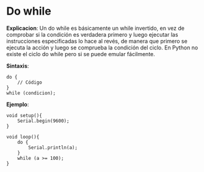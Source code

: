 # **Do while**

**Explicacion**: Un do while es básicamente un while invertido, en vez de comprobar si la condición es verdadera primero y luego ejecutar las instrucciones especificadas lo hace al revés, de manera que primero se ejecuta la acción y luego se comprueba la condición del ciclo. En Python no existe el ciclo do while pero si se puede emular fácilmente. 

**Sintaxis**: 

```arduino
do {
    // Código 
}
while (condicion);
```
**Ejemplo**:
```arduino
void setup(){
    Serial.begin(9600);
}

void loop(){
    do {
        Serial.println(a);
    } 
    while (a >= 100);
}
```